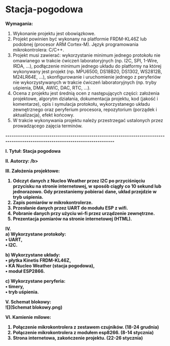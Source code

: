 # Stacja-pogodowa


<b>Wymagania:</b>
1. Wykonanie projektu jest obowiązkowe.
2. Projekt powinien być wykonany na platformie FRDM-KL46Z lub podobnej (procesor ARM Cortex-M). Język programowania mikrokontrolera: C/C++.
3. Projekt musi zawierać:
wykorzystanie minimum jednego protokołu nie omawianego w trakcie ćwiczeń laboratoryjnych (np. I2C, SPI, 1-Wire, IRDA, ...),
podłączenie minimum jednego układu do platformy na której wykonywany jest projekt (np. MPU6500, DS18B20, DS1302, WS2812B, M24LR64E, ...),
skonfigurowanie i uruchomienie jednego z peryferiów nie wykorzystywanych w trakcie ćwiczeń laboratoryjnych (np. tryby uśpienia, DMA, AWIC, DAC, RTC, ...).
4. Ocena z projektu jest średnią ocen z następujących części: 
założenia projektowe,
algorytm działania,
dokumentacja projektu,
kod (jakość i komentarze),
opis i symulacja protokołu, wykorzystanego układu zewnętrznego oraz peryferium procesora,
repozytorium (porządek i aktualizacja),
efekt końcowy.
5. W trakcie wykonywania projektu należy przestrzegać ustalonych przez prowadzącego zajęcia terminów.

<b>--------------------------------------------------------------------------------------------------------------------------------</b>

<b>I. Tytuł: Stacja pogodowa</b>  
  
<b>II. Autorzy: /b>  
  
<b>III. Założenia projektowe:</b>  
1.	Odczyt danych z Nucleo Weather przez I2C po przyciśnięciu przycisku na stronie internetowej, w sposób ciągły co 10 sekund lub jednorazowo. Gdy przestaniemy pobierać dane, układ przejdzie w tryb uśpienia.  
2.	Zapis pomiarów w mikrokontrolerze.  
3.	Przesłanie danych przez UART do modułu ESP z wifi.  
4.	Pobranie danych przy użyciu wi-fi przez urządzenie zewnętrzne.  
5.	Prezentacja pomiarów na stronie internetowej (HTML).  
  
<b>IV.</b>  
 a) Wykorzystane protokoły:  
•	UART,  
•	I2C.  
  
b) Wykorzystane układy:  
•	płytka Kinetis FRDM-KL46Z,  
•	KA Nucleo Weather (stacja pogodowa),  
•	moduł ESP2866.  
  
c)  Wykorzystane peryferia:  
•	timery,  
•	tryb uśpienia.  
  
<b>V. Schemat blokowy:</b>  
![](Schemat blokowy.png) 
  
<b>VI. Kamienie milowe:</b>  
1. Połączenie mikrokontrolera z zestawem czujników. (18-24 grudnia)  
2. Połączenie mikrokontrolera z modułem esp8266. (8-14 stycznia)  
3. Strona internetowa, zakończenie projektu. (22-26 stycznia)  

  
